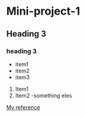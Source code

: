 # Mini-project-1

## Heading 3

### heading 3

- item1
- item2
- item3

1. Item1
2. Item2
    -something eles

[My reference](http://www.google.com)
